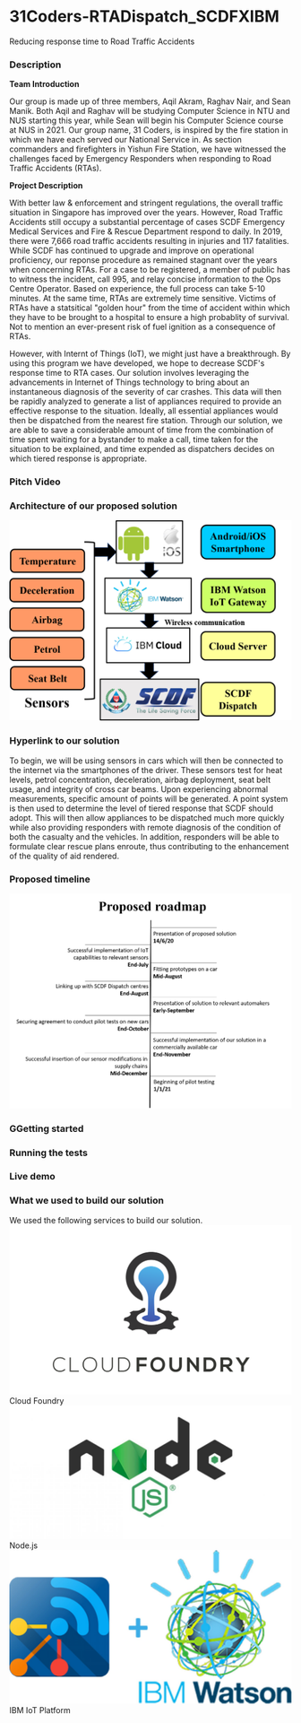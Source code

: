 # 31Coders-RTADispatch_SCDFXIBM
Reducing response time to Road Traffic Accidents 

### Description

**Team Introduction**

Our group is made up of three members, Aqil Akram, Raghav Nair, and Sean Manik. Both Aqil and Raghav will be studying Computer Science in NTU and NUS starting this year, while Sean will begin his Computer Science course at NUS in 2021. Our group name, 31 Coders, is inspired by the fire station in which we have each served our National Service in. As section commanders and firefighters in Yishun Fire Station, we have witnessed the challenges faced by Emergency Responders when responding to Road Traffic Accidents (RTAs). 

**Project Description**

With better law & enforcement and stringent regulations, the overall traffic situation in Singapore has improved over the years. However, Road Traffic Accidents still occupy a substantial percentage of cases SCDF Emergency Medical Services and Fire & Rescue Department respond to daily. In 2019, there were 7,666 road traffic accidents resulting in injuries and 117 fatalities. While SCDF has continued to upgrade and improve on operational proficiency, our reponse procedure as remained stagnant over the years when concerning RTAs. For a case to be registered, a member of public has to witness the incident, call 995, and relay concise information to the Ops Centre Operator. Based on experience, the full process can take 5-10 minutes. At the same time, RTAs are extremely time sensitive. Victims of RTAs have a statsitical "golden hour" from the time of accident within which they have to be brought to a hospital to ensure a high probablity of survival. Not to mention an ever-present risk of fuel ignition as a consequence of RTAs. 

However, with Internt of Things (IoT), we might just have a breakthrough. By using this program we have developed, we hope to decrease SCDF's response time to RTA cases. 
Our solution involves leveraging the advancements in Internet of Things technology to bring about an instantaneous diagnosis of the severity of car crashes. This data will then be rapidly analyzed to generate a list of appliances required to provide an effective response to the situation. Ideally, all essential appliances would then be dispatched from the nearest fire station. Through our solution, we are able to save a considerable amount of time from the combination of time spent waiting for a bystander to make a call, time taken for the situation to be explained, and time expended as dispatchers decides on which tiered response is appropriate. 
### Pitch Video
### Architecture of our proposed solution
![](Images/Architecture%202.png)
### Hyperlink to our solution
To begin, we will be using sensors in cars which will then be connected to the internet via the smartphones of the driver. These sensors test for heat levels, petrol concentration, deceleration, airbag deployment, seat belt usage, and integrity of cross car beams. Upon experiencing abnormal measurements, specific amount of points will be generated. A point system is then used to determine the level of tiered response that SCDF should adopt. This will then allow appliances to be dispatched much more quickly while also providing responders with remote diagnosis of the condition of both the casualty and the vehicles. In addition, responders will be able to formulate clear rescue plans enroute, thus contributing to the enhancement of the quality of aid rendered.
### Proposed timeline
![](Images/Proposed%20roadmap.png)
### GGetting started
### Running the tests
### Live demo
### What we used to build our solution
We used the following services to build our solution.
![](Images/CloudFoundry.png)
Cloud Foundry
![](Images/node.js.jpeg)
Node.js
![](Images/IBMIoTPlatform.jpg)
IBM IoT Platform

